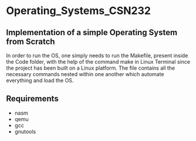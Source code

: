 # Operating_Systems_CSN232
## Implementation of a simple Operating System from Scratch 

In order to run the OS, one simply needs to run the Makefile, present inside the Code folder, with the help of the command make in Linux Terminal since the project has been built on a Linux platform. The file contains all the necessary commands nested within one another which automate everything and load the OS.

## Requirements

* nasm
* qemu
* gcc
* gnutools
